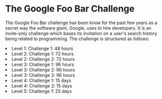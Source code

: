 # The Google Foo Bar Challenge

The Google Foo Bar challenge has been know for the past few years as a secret way the software giant, Google, uses to hire developers. It is an invite-only challenge which bases its invitation on a user's search history being related to programming. The challenge is structured as follows:<br/>
  <li>Level 1: Challenge 1: 48 hours</li>
  <li>Level 2: Challenge 1: 72 hours</li>
  <li>Level 2: Challenge 2: 72 hours</li>
  <li>Level 3: Challenge 1: 96 hours</li>
  <li>Level 3: Challenge 2: 96 hours</li>
  <li>Level 3: Challenge 3: 96 hours</li>
  <li>Level 4: Challenge 1: 15 days</li>
  <li>Level 4: Challenge 2: 15 days</li>
  <li>Level 5: Challenge 1: 25 days</li><br/>
